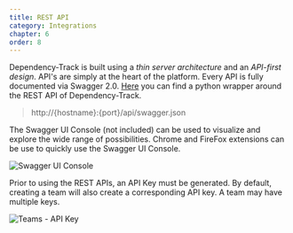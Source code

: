 ```yaml
---
title: REST API
category: Integrations
chapter: 6
order: 8
---
```


Dependency-Track is built using a *thin server architecture* and an *API-first design*. API's are simply at the heart
of the platform. Every API is fully documented via Swagger 2.0.
[Here](https://github.com/manuel-sommer/dependencytrack-pywrap) you can find a python wrapper around the REST API of Dependency-Track.

> http://{hostname}:{port}/api/swagger.json

The Swagger UI Console (not included) can be used to visualize and explore the wide range of possibilities. Chrome and
FireFox extensions can be use to quickly use the Swagger UI Console.

![Swagger UI Console](/images/screenshots/swagger-ui-console.png)

Prior to using the REST APIs, an API Key must be generated. By default, creating a team will also create a corresponding
API key. A team may have multiple keys.

![Teams - API Key](/images/screenshots/teams.png)
